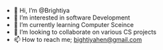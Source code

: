 - 👋 Hi, I’m @Brightiya
- 👀 I’m interested in software Development
- 🌱 I’m currently learning Computer Sceince
- 💞️ I’m looking to collaborate on  various CS projects
- 📫 How to reach me; bightiyahen@gmail.com

<!---
Brightiya/Brightiya is a ✨ special ✨ repository because its `README.md` (this file) appears on your GitHub profile.
You can click the Preview link to take a look at your changes.
--->

